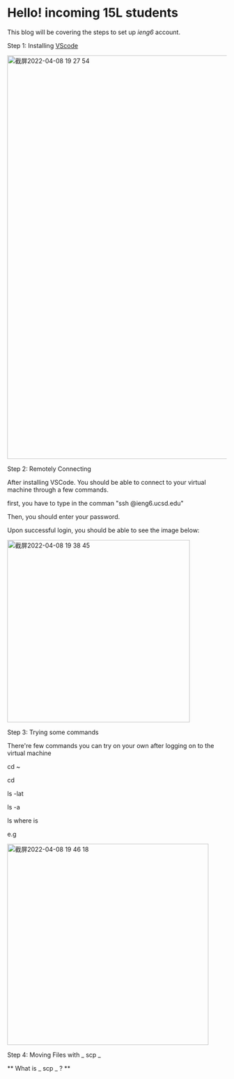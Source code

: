 # Hello! incoming 15L students

This blog will be covering the steps to set up _ieng6_ account.

Step 1: Installing [VScode](https://code.visualstudio.com/download)

<img width="927" alt="截屏2022-04-08 19 27 54" src="https://user-images.githubusercontent.com/103294608/162553314-b08a079f-a5ae-41f1-9c18-8d700bfa5ee5.png">

Step 2: Remotely Connecting

After installing VSCode. You should be able to connect to your virtual machine through a few commands.

first, you have to type in the comman "ssh <username>@ieng6.ucsd.edu"

Then, you should enter your password.
  
Upon successful login, you should be able to see the image below:
  
<img width="419" alt="截屏2022-04-08 19 38 45" src="https://user-images.githubusercontent.com/103294608/162553489-deafb21e-5c4e-40d7-bf4c-c01235e6f033.png">

  
Step 3: Trying some commands
  
There're few commands you can try on your own after logging on to the virtual machine
  
cd ~

cd

ls -lat

ls -a

ls <directory> where <directory> is
  
e.g
  
<img width="462" alt="截屏2022-04-08 19 46 18" src="https://user-images.githubusercontent.com/103294608/162553655-c5c1e8c5-33ea-43e9-ad8a-0b91be6ec02f.png">


Step 4: Moving Files with _ scp _

** What is _ scp _ ? **


